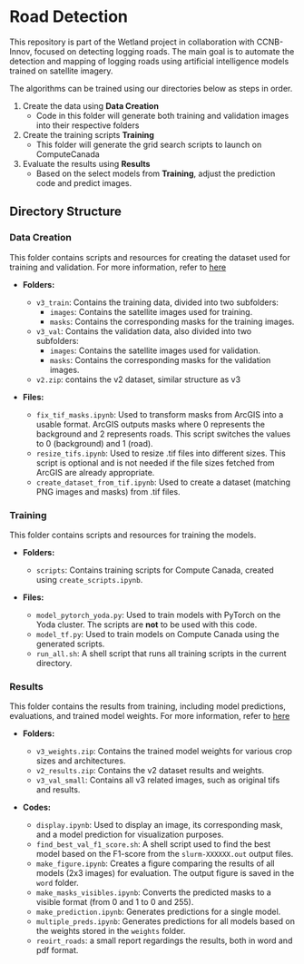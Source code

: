 # Road Detection

This repository is part of the Wetland project in collaboration with CCNB-Innov, focused on detecting logging roads. The main goal is to automate the detection and mapping of logging roads using artificial intelligence models trained on satellite imagery.

The algorithms can be trained using our directories below as steps in order.

1. Create the data using **Data Creation**
	- Code in this folder will generate both training and validation images into their respective folders
2. Create the training scripts **Training**
	- This folder will generate the grid search scripts to launch on ComputeCanada
3. Evaluate the results using **Results**
	- Based on the select models from **Training**, adjust the prediction code and predict images.

## Directory Structure

### Data Creation
This folder contains scripts and resources for creating the dataset used for training and validation.
For more information, refer to [here](Data_creation/Readme.md)

- **Folders:**
  
  - `v3_train`: Contains the training data, divided into two subfolders:
    - `images`: Contains the satellite images used for training.
    - `masks`: Contains the corresponding masks for the training images.
  - `v3_val`: Contains the validation data, also divided into two subfolders:
    - `images`: Contains the satellite images used for validation.
    - `masks`: Contains the corresponding masks for the validation images.
  - `v2.zip`: contains the v2 dataset, similar structure as v3
  
  
- **Files:**
  - `fix_tif_masks.ipynb`: Used to transform masks from ArcGIS into a usable format. ArcGIS outputs masks where 0 represents the background and 2 represents roads. This script switches the values to 0 (background) and 1 (road).
  - `resize_tifs.ipynb`: Used to resize .tif files into different sizes. This script is optional and is not needed if the file sizes fetched from ArcGIS are already appropriate.
  - `create_dataset_from_tif.ipynb`: Used to create a dataset (matching PNG images and masks) from .tif files. 

### Training
This folder contains scripts and resources for training the models.

- **Folders:**
  - `scripts`: Contains training scripts for Compute Canada, created using `create_scripts.ipynb`.

- **Files:**
  - `model_pytorch_yoda.py`: Used to train models with PyTorch on the Yoda cluster. The scripts are **not** to be used with this code.
  - `model_tf.py`: Used to train models on Compute Canada using the generated scripts.
  - `run_all.sh`: A shell script that runs all training scripts in the current directory.

### Results
This folder contains the results from training, including model predictions, evaluations, and trained model weights.
For more information, refer to [here](Results/Readme.md)

- **Folders:**
  - `v3_weights.zip`: Contains the trained model weights for various crop sizes and architectures.
  - `v2_results.zip`: Contains the v2 dataset results and weights.
  - `v3_val_small`: Contains all v3 related images, such as original tifs and results.

- **Codes:**
  - `display.ipynb`: Used to display an image, its corresponding mask, and a model prediction for visualization purposes.
  - `find_best_val_f1_score.sh`: A shell script used to find the best model based on the F1-score from the `slurm-XXXXXX.out` output files.
  - `make_figure.ipynb`: Creates a figure comparing the results of all models (2x3 images) for evaluation. The output figure is saved in the `word` folder.
  - `make_masks_visibles.ipynb`: Converts the predicted masks to a visible format (from 0 and 1 to 0 and 255).
  - `make_prediction.ipynb`: Generates predictions for a single model.
  - `multiple_preds.ipynb`: Generates predictions for all models based on the weights stored in the `weights` folder.
  - `reoirt_roads`: a small report regardings the results, both in word and pdf format.
